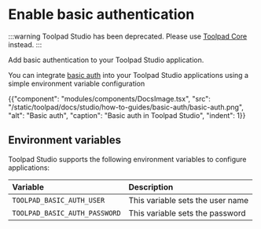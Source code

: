 # Enable basic authentication

:::warning
Toolpad Studio has been deprecated. Please use [Toolpad Core](/toolpad/) instead.
:::

<p class="description">Add basic authentication to your Toolpad Studio application.</p>

You can integrate [basic auth](https://developer.mozilla.org/en-US/docs/Web/HTTP/Guides/Authentication#basic_authentication_scheme) into your Toolpad Studio applications using a simple environment variable configuration

{{"component": "modules/components/DocsImage.tsx", "src": "/static/toolpad/docs/studio/how-to-guides/basic-auth/basic-auth.png", "alt": "Basic auth", "caption": "Basic auth in Toolpad Studio", "indent": 1}}

## Environment variables

Toolpad Studio supports the following environment variables to configure applications:

| Variable                      | Description                      |
| :---------------------------- | :------------------------------- |
| `TOOLPAD_BASIC_AUTH_USER`     | This variable sets the user name |
| `TOOLPAD_BASIC_AUTH_PASSWORD` | This variable sets the password  |
